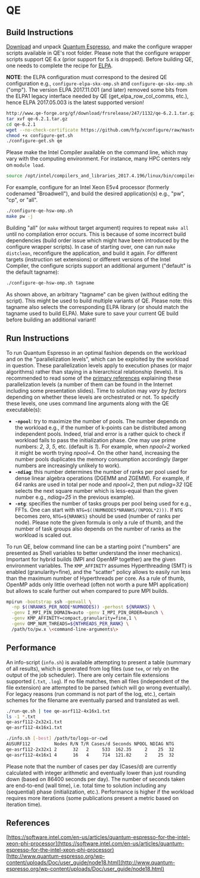 # QE<a name="#quantum-espresso-qe"></a><a name="#quantum-espresso"></a>

## Build Instructions

[Download](http://www.qe-forge.org/gf/project/q-e/frs/) and unpack [Quantum Espresso](http://www.quantum-espresso.org/), and make the configure wrapper scripts available in QE's root folder. Please note that the configure wrapper scripts support QE&#160;6.x (prior support for 5.x is dropped). Before building QE, one needs to complete the recipe for [ELPA](../elpa/README.md).

<a name="note"></a>**NOTE**: the ELPA configuration must correspond to the desired QE configuration e.g., `configure-elpa-skx-omp.sh` and `configure-qe-skx-omp.sh` ("omp"). The version ELPA&#160;2017.11.001 (and later) removed some bits from the ELPA1 legacy interface needed by QE (get_elpa_row_col_comms, etc.), hence ELPA&#160;2017.05.003 is the latest supported version!

```bash
http://www.qe-forge.org/gf/download/frsrelease/247/1132/qe-6.2.1.tar.gz
tar xvf qe-6.2.1.tar.gz
cd qe-6.2.1
wget --no-check-certificate https://github.com/hfp/xconfigure/raw/master/configure-get.sh
chmod +x configure-get.sh
./configure-get.sh qe
```

Please make the Intel Compiler available on the command line, which may vary with the computing environment. For instance, many HPC centers rely on `module load`.

```bash
source /opt/intel/compilers_and_libraries_2017.4.196/linux/bin/compilervars.sh intel64
```

For example, configure for an Intel Xeon&#160;E5v4 processor (formerly codenamed "Broadwell"), and build the desired application(s) e.g., "pw", "cp", or "all".

```bash
./configure-qe-hsw-omp.sh
make pw -j
```

Building "all" (or `make` without target argument) requires to repeat `make all` until no compilation error occurs. This is because of some incorrect build dependencies (build order issue which might have been introduced by the configure wrapper scripts). In case of starting over, one can run `make distclean`, reconfigure the application, and build it again. For different targets (instruction set extensions) or different versions of the Intel Compiler, the configure scripts support an additional argument ("default" is the default tagname):

```bash
./configure-qe-hsw-omp.sh tagname
```

As shown above, an arbitrary "tagname" can be given (without editing the script). This might be used to build multiple variants of QE. Please note: this tagname also selects the corresponding ELPA library (or should match the tagname used to build ELPA). Make sure to save your current QE build before building an additional variant!

## Run Instructions

To run Quantum Espresso in an optimal fashion depends on the workload and on the "parallelization levels", which can be exploited by the workload in question. These parallelization levels apply to execution phases (or major algorithms) rather than staying in a hierarchical relationship (levels). It is recommended to read some of the [primary references](http://www.quantum-espresso.org/wp-content/uploads/Doc/user_guide/node18.html) explaining these parallelization levels (a number of them can be found in the Internet including some presentation slides). Time to solution may *vary by factors* depending on whether these levels are orchestrated or not. To specify these levels, one uses command line arguments along with the QE executable(s):

* **`-npool`**: try to maximize the number of pools. The number depends on the workload e.g., if the number of k-points can be distributed among independent pools. Indeed, trial and error is a rather quick to check if workload fails to pass the initialization phase. One may use prime numbers: *2*, *3*, *5*, etc. (default is *1*). For example, when *npool=2* worked it might be worth trying *npool=4*. On the other hand, increasing the number pools duplicates the memory consumption accordingly (larger numbers are increasingly unlikely to work).
* **`-ndiag`**: this number determines the number of ranks per pool used for dense linear algebra operations (DGEMM and ZGEMM). For example, if *64* ranks are used in total per node and *npool=2*, then put *ndiag=32* (QE selects the next square number which is less-equal than the given number e.g., *ndiag=25* in the previous example).
* **`-ntg`**: specifies the number of tasks groups per pool being used for e.g., FFTs. One can start with `NTG=$((NUMNODES*NRANKS/(NPOOL*2)))`. If `NTG` becomes zero, `NTG=${NRANKS}` should be used (number of ranks per node). Please note the given formula is only a rule of thumb, and the number of task groups also depends on the number of ranks as the workload is scaled out.

To run QE, below command line can be a starting point ("numbers" are presented as Shell variables to better understand the inner mechanics). Important for hybrid builds (MPI and OpenMP together) are the given environment variables. The `KMP_AFFINITY` assumes Hyperthreading (SMT) is enabled (granularity=fine), and the "scatter" policy allows to easily run less than the maximum number of Hyperthreads per core. As a rule of thumb, OpenMP adds only little overhead (often not worth a pure MPI application) but allows to scale further out when compared to pure MPI builds.

```bash
mpirun -bootstrap ssh -genvall \
  -np $((NRANKS_PER_NODE*NUMNODES)) -perhost ${NRANKS} \
  -genv I_MPI_PIN_DOMAIN=auto -genv I_MPI_PIN_ORDER=bunch \
  -genv KMP_AFFINITY=compact,granularity=fine,1 \
  -genv OMP_NUM_THREADS=${NTHREADS_PER_RANK} \
  /path/to/pw.x \<command-line-arguments\>
```

## Performance

An info-script (`info.sh`) is available attempting to present a table (summary of all results), which is generated from log files (use `tee`, or rely on the output of the job scheduler). There are only certain file extensions supported (`.txt`, `.log`). If no file matches, then all files (independent of the file extension) are attempted to be parsed (which will go wrong eventually). For legacy reasons (run command is not part of the log, etc.), certain schemes for the filename are eventually parsed and translated as well.

```bash
./run-qe.sh | tee qe-asrf112-4x16x1.txt
ls -1 *.txt
qe-asrf112-2x32x1.txt
qe-asrf112-4x16x1.txt

./info.sh [-best] /path/to/logs-or-cwd
AUSURF112         Nodes R/N T/R Cases/d Seconds NPOOL NDIAG NTG
qe-asrf112-2x32x1 2      32   2     533  162.35     2    25  32
qe-asrf112-4x16x1 4      16   4     714  121.82     2    25  32
```

Please note that the number of cases per day (Cases/d) are currently calculated with integer arithmetic and eventually lower than just rounding down (based on 86400 seconds per day). The number of seconds taken are end-to-end (wall time), i.e. total time to solution including any (sequential) phase (initialization, etc.). Performance is higher if the workload requires more iterations (some publications present a metric based on iteration time).

## References

[https://software.intel.com/en-us/articles/quantum-espresso-for-the-intel-xeon-phi-processor](https://software.intel.com/en-us/articles/quantum-espresso-for-the-intel-xeon-phi-processor)  
[http://www.quantum-espresso.org/wp-content/uploads/Doc/user_guide/node18.html](http://www.quantum-espresso.org/wp-content/uploads/Doc/user_guide/node18.html)

